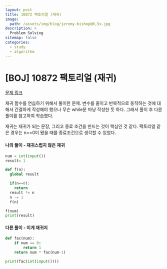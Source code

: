 ```yaml
---
layout: post
title: 10872 팩토리얼 (재귀)
image:
  path: /assets/img/blog/jeremy-bishop@0,5x.jpg
description: >
  Problem Solving
sitemap: false
categories:
  - study
  - algorithm
---
```


# [BOJ] 10872 팩토리얼 (재귀)

[문제 링크](https://boj.kr/10872)

재귀 함수를 연습하기 위해서 풀이한 문제.
변수를 줄이고 반복적으로 동작하는 것에 대해서 간결하게 작성해야 했으나 무슨 while문 마냥 작성한 듯 하다. 그래서 풀이 후 다른 풀이를 참고하여 학습했다.

재귀는 재귀가 되는 문장, 그리고 종료 조건을 만드는 것이 핵심인 것 같다.
팩토리얼 같은 경우는 n==0이 됐을 때를 종료조건으로 생각할 수 있었다.

#### 나의 풀이 - 재귀스럽지 않은 재귀

```python
num = int(input())
result= 1

def f(n):
  global result

  if(n==0):
    return
  result *= n
  n -= 1
  f(n)

f(num)
print(result)
```



#### 다른 풀이 - 이게 재귀지

```python
def fac(num):
    if num == 0:
        return 1
    return num * fac(num-1)

print(fac(int(input())))
```
